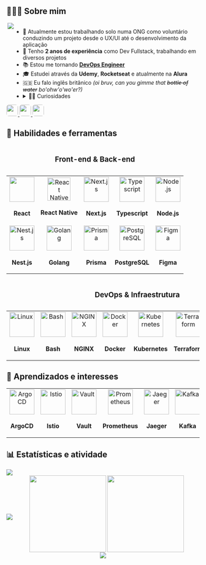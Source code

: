 ## 🧑🏻‍💻 Sobre mim

<div style="display: flex;">
  <img align="right" src="https://spotify-github-profile.vercel.app/api/view?uid=wintonmello5&cover_image=true&theme=default&show_offline=true&background_color=121212&interchange=true&bar_color_cover=false&bar_color=53b14f" />

  <ul>
    <li>💼 Atualmente estou trabalhando solo numa ONG como voluntário conduzindo um projeto desde o UX/UI até o desenvolvimento da aplicação</li>
    <li>🌱 Tenho <b>2 anos de experiência</b> como Dev Fullstack, trabalhando em diversos projetos</li>
    <li>📚 Estou me tornando <a href="https://aws.amazon.com/pt/devops/what-is-devops/"><b>DevOps Engineer</b></a></li>
    <li>🎓 Estudei através da <b>Udemy</b>, <b>Rocketseat</b> e atualmente na <b>Alura</b></li>
    <li> 🇬🇧 Eu falo inglês britânico <i>(oi bruv, can you gimme that <s>bottle of water</s> bo'ohw'o'wo'er?)</i></li>
    <li>
      <details>
        <summary>🕵🏻 Curiosidades</summary>
        <ul>
          <li> ✡️ Eu sou <a href="https://pt.wikipedia.org/wiki/Juda%C3%ADsmo"><b>Judeu</b></a></li>
          <li>🎧 A música que mais escutei este ano é a <a href="https://www.youtube.com/watch?v=RQ9_TKayu9s"><b>Cleanin' Out My Closet</b></a> do <b>Eminem</b>
          <li>🏎️ Meu esporte favorito é Fórmula 1</li>
          <li>Minha filosofia para inspiração são os <a href="https://senna.com/os-valores-do-ayrton-senna-seguem-vivos-em-cada-um-de-nos/"><b>Valores do Senna</b></a> 
          <li>📰 Estou começando a partilhar meus conhecimentos no <a href="https://medium.com/"><b>Medium</b></a></li>
        </ul>
      </details>
    </li>
  </ul>
</div>

<div align="left">
  <a href="mailto:t0malexander@protonmail.com">
    <img height="30" style="border-radius: 6px" src="https://img.shields.io/badge/ProtonMail-8B89CC?style=for-the-badge&logo=protonmail&logoColor=white" />
  </a>
  <a href="https://linkedin.com/in/t0m-alexander" target="_blank">
    <img height="30" style="border-radius: 6px" src="https://img.shields.io/badge/LinkedIn-0077B5?style=for-the-badge&logo=linkedin&logoColor=white" />
  </a>
  <img height="30" style="border-radius: 6px" src="https://komarev.com/ghpvc/?username=T0mAlexander&style=for-the-badge&color=brightgreen&label=Visitantes" />
</div>

## 🧠 Habilidades e ferramentas

<div>
  <table>
    <caption>
      <h3>Front-end & Back-end</h3>
    </caption>
    <tr>
      <td align="center">
        <img src="https://skillicons.dev/icons?i=react" width="65px"/>
        <sub>
          <b>
            <h3>React</h3>
          </b>
        </sub>
      </td>
      <td align="center">
        <img width="60px" src="https://res.cloudinary.com/tommello/image/upload/v1687705710/Github/Profile%20Markdown/iconizer-react_native_uozofa_bx0pjn.svg" title="React Native"/>
        <sub>
          <b>
            <h3>React Native</h3>
          </b>
        </sub>
      </td>
      <td align="center">
        <img width="65px" src="https://skillicons.dev/icons?i=nextjs" title="Next.js"/>
        <sub>
          <b>
            <h3>Next.js</h3>
          </b>
        </sub>
      </td>
      <td align="center">
        <img width="65px" src="https://skillicons.dev/icons?i=ts" title="Typescript"/>
        <sub>
          <b>
            <h3>Typescript</h3>
          </b>
        </sub>
      </td>
      <td align="center">
        <img width="65px" src="https://skillicons.dev/icons?i=nodejs" title="Node.js"/>
        <sub>
          <b>
            <h3>Node.js</h3>
          </b>
        </sub>
      </td>
      </tr>
      <tr>
      <td align="center">
        <img width="65px" src="https://skillicons.dev/icons?i=nestjs" title="Nest.js"/>
        <sub>
          <b>
            <h3>Nest.js</h3>
          </b>
        </sub>
      </td>
      <td align="center">
        <img width="65px" src="https://skillicons.dev/icons?i=golang" title="Golang"/>
        <sub>
          <b>
            <h3>Golang</h3>
          </b>
        </sub>
      </td>
      <td align="center">
        <img width="65px" src="https://skillicons.dev/icons?i=prisma" title="Prisma"/>
        <sub>
          <b>
            <h3>Prisma</h3>
          </b>
        </sub>
      </td>
      <td align="center">
        <img width="65px" src="https://skillicons.dev/icons?i=postgresql" title="PostgreSQL"/>
        <sub>
          <b>
            <h3>PostgreSQL</h3>
          </b>
        </sub>
      </td>
      <td align="center">
        <img width="65px" src="https://skillicons.dev/icons?i=figma" title="Figma"/>
        <sub>
          <b>
            <h3>Figma</h3>
          </b>
        </sub>
      </td>
    </tr>
  </table>
  <table>
    <caption>
      <h3>DevOps & Infraestrutura</h3>
    </caption>
    <tr>
      <td align="center">
        <img width="65px" src="https://skillicons.dev/icons?i=linux" title="Linux"/>
        <sub>
          <b>
            <h3>Linux</h3>
          </b>
        </sub>
      </td>
      <td align="center">
        <img width="65px" src="https://skillicons.dev/icons?i=bash" title="Bash"/>
        <sub>
          <b>
            <h3>Bash</h3>
          </b>
        </sub>
      </td>
      <td align="center">
        <img width="65px" src="https://skillicons.dev/icons?i=nginx" title="NGINX"/>
        <sub>
          <b>
            <h3>NGINX</h3>
          </b>
        </sub>
      </td>
      <td align="center">
        <img width="65px" src="https://skillicons.dev/icons?i=docker" title="Docker"/>
        <sub>
          <b>
            <h3>Docker</h3>
          </b>
        </sub>
      </td>
      <td align="center">
        <img width="65px" src="https://skillicons.dev/icons?i=kubernetes" title="Kubernetes"/>
        <sub>
          <b>
            <h3>Kubernetes</h3>
          </b>
        </sub>
      </td>
      <td align="center">
        <img width="65px" src="https://res.cloudinary.com/tommello/image/upload/v1687709304/Github/Profile%20Markdown/iconizer-terraform-original_vl0ivu.svg" title="Terraform"/>
        <sub>
          <b>
            <h3>Terraform</h3>
          </b>
        </sub>
      </td>
      <td align="center">
        <img width="65px" src="https://skillicons.dev/icons?i=jenkins" title="Jenkins"/>
        <sub>
          <b>
            <h3>Jenkins</h3>
          </b>
        </sub>
      </td>
      <td align="center">
        <img width="65px" src="https://skillicons.dev/icons?i=ansible" title="Ansible"/>
        <sub>
          <b>
            <h3>Ansible</h3>
          </b>
        </sub>
      </td>
    </tr>
  </table>
</div>

## 🎯 Aprendizados e interesses

<div>
  <table>
    <tr>
      <td align="center">
        <img width="65px" src="https://res.cloudinary.com/tommello/image/upload/v1687706787/Github/Profile%20Markdown/iconizer-argo-icon-color_vcyu6o.svg" title="ArgoCD" />
        <sub>
          <b>
            <h3>ArgoCD</h3>
          </b>
        </sub>
      </td>
      <td align="center">
        <img width="65px" src="https://res.cloudinary.com/tommello/image/upload/v1687708630/Github/Profile%20Markdown/istio_qewlid.svg" title="Istio" />
        <sub>
          <b>
            <h3>Istio</h3>
          </b>
        </sub>
      </td>
      <td align="center">
        <img width="65px" src="https://res.cloudinary.com/tommello/image/upload/v1687708940/Github/Profile%20Markdown/iconizer-hashicorp-vault_mohwti_lysrlm.svg" title="Vault" />
        <sub>
          <b>
            <h3>Vault</h3>
          </b>
        </sub>
      </td>
      <td align="center">
        <img width="65px" src="https://skillicons.dev/icons?i=prometheus" title="Prometheus" />
        <sub>
          <b>
            <h3>Prometheus</h3>
          </b>
        </sub>
      </td>
      <td align="center">
        <img width="65px" src="https://res.cloudinary.com/tommello/image/upload/v1687734571/Github/Profile%20Markdown/Jaeger-Tracing_vxm0ug.svg" title="Jaeger" />
        <sub>
          <b>
            <h3>Jaeger</h3>
          </b>
        </sub>
      </td>
      <td align="center">
        <img width="65px" src="https://skillicons.dev/icons?i=kafka" title="Kafka" />
        <sub>
          <b>
            <h3>Kafka</h3>
          </b>
        </sub>
      </td>
      <td align="center">
        <img width="65px" src="https://skillicons.dev/icons?i=aws" title="AWS" />
        <sub>
          <b>
            <h3>AWS</h3>
          </b>
        </sub>
      </td>
    </tr>
  </table>
</div>

## 📊 Estatísticas e atividade

<img align="center" src="https://github-readme-activity-graph.vercel.app/graph?username=T0mAlexander&theme=react&radius=10&custom_title=Contribuições%20de%20Código" />

<div align="center">
  <img align="left" style="margin-top: 100px;" src="https://github-readme-stats.vercel.app/api/top-langs/?username=T0mAlexander&theme=apprentice&locale=pt-BR&hide=html,css,ejs,hcl" />

  <img align="center" height="200" src="https://streak-stats.demolab.com?user=T0mAlexander&theme=transparent&date_format=%5BY%20%5DM%20j&mode=weekly&background=262626&ring=069DC2&fire=FFFFAF&currStreakNum=BCBCBC&sideNums=BCBCBC&sideLabels=BCBCBC&dates=BCBCBC&currStreakLabel=069DC2&locale=pt_BR" />
  <img align="center" height="200" src="https://github-readme-stats.vercel.app/api?username=T0mAlexander&show_icons=true&theme=apprentice&custom_title=Estatísticas&ring_color=00B4E0&line_height=28&card_width=200" />
</div>

<div align="center">
  <img src="https://github-readme-stats.vercel.app/api/wakatime?username=0107608a-a467-47f4-b479-3dfbb44795eb&theme=compact&custom_title=Tempo%20de%20C%C3%B3digo
" />
</div>

